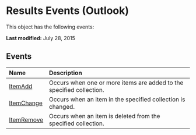 
# Results Events (Outlook)
This object has the following events:

 **Last modified:** July 28, 2015


## Events



|**Name**|**Description**|
|:-----|:-----|
| [ItemAdd](b867fb25-9a66-1a80-4bf6-b1f4814a6d2e.md)|Occurs when one or more items are added to the specified collection.|
| [ItemChange](14c96a47-00b8-6160-f1aa-386947ef50d1.md)|Occurs when an item in the specified collection is changed.|
| [ItemRemove](95f59319-3182-5b2e-977f-d61512106090.md)|Occurs when an item is deleted from the specified collection.|
